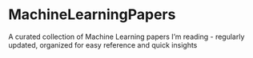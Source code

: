 # MachineLearningPapers
A curated collection of Machine Learning papers I’m reading - regularly updated, organized for easy reference and quick insights
